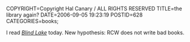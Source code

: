 COPYRIGHT=Copyright Hal Canary / ALL RIGHTS RESERVED
TITLE=the library again?
DATE=2006-09-05 19:23:19
POSTID=628
CATEGORIES=books;

I read [_Blind Lake_](http://search.barnesandnoble.com/booksearch/isbninquiry.asp?ISBN=0765341603) today. New hypothesis: RCW does not write bad books.

